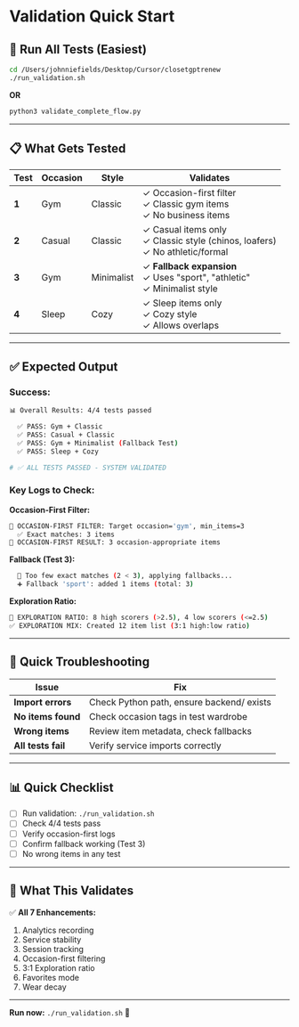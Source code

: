 # Validation Quick Start

## 🚀 Run All Tests (Easiest)

```bash
cd /Users/johnniefields/Desktop/Cursor/closetgptrenew
./run_validation.sh
```

**OR**

```bash
python3 validate_complete_flow.py
```

---

## 📋 What Gets Tested

| Test | Occasion | Style | Validates |
|------|----------|-------|-----------|
| **1** | Gym | Classic | ✓ Occasion-first filter<br>✓ Classic gym items<br>✓ No business items |
| **2** | Casual | Classic | ✓ Casual items only<br>✓ Classic style (chinos, loafers)<br>✓ No athletic/formal |
| **3** | Gym | Minimalist | ✓ **Fallback expansion**<br>✓ Uses "sport", "athletic"<br>✓ Minimalist style |
| **4** | Sleep | Cozy | ✓ Sleep items only<br>✓ Cozy style<br>✓ Allows overlaps |

---

## ✅ Expected Output

### **Success:**
```bash
📊 Overall Results: 4/4 tests passed

  ✅ PASS: Gym + Classic
  ✅ PASS: Casual + Classic
  ✅ PASS: Gym + Minimalist (Fallback Test)
  ✅ PASS: Sleep + Cozy

# ✅ ALL TESTS PASSED - SYSTEM VALIDATED
```

### **Key Logs to Check:**

**Occasion-First Filter:**
```bash
🎯 OCCASION-FIRST FILTER: Target occasion='gym', min_items=3
  ✅ Exact matches: 3 items
🎯 OCCASION-FIRST RESULT: 3 occasion-appropriate items
```

**Fallback (Test 3):**
```bash
  🔄 Too few exact matches (2 < 3), applying fallbacks...
  ➕ Fallback 'sport': added 1 items (total: 3)
```

**Exploration Ratio:**
```bash
🎯 EXPLORATION RATIO: 8 high scorers (>2.5), 4 low scorers (<=2.5)
✅ EXPLORATION MIX: Created 12 item list (3:1 high:low ratio)
```

---

## 🐛 Quick Troubleshooting

| Issue | Fix |
|-------|-----|
| **Import errors** | Check Python path, ensure backend/ exists |
| **No items found** | Check occasion tags in test wardrobe |
| **Wrong items** | Review item metadata, check fallbacks |
| **All tests fail** | Verify service imports correctly |

---

## 📊 Quick Checklist

- [ ] Run validation: `./run_validation.sh`
- [ ] Check 4/4 tests pass
- [ ] Verify occasion-first logs
- [ ] Confirm fallback working (Test 3)
- [ ] No wrong items in any test

---

## 🎯 What This Validates

✅ **All 7 Enhancements:**
1. Analytics recording
2. Service stability  
3. Session tracking
4. Occasion-first filtering
5. 3:1 Exploration ratio
6. Favorites mode
7. Wear decay

---

**Run now:** `./run_validation.sh` 🚀


